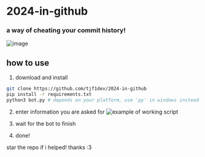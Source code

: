 # 2024-in-github
### a way of cheating your commit history!
![image](https://github.com/user-attachments/assets/e9f7034b-67fb-4751-a34b-16224295d2fb)

## how to use
1. download and install
```bash
git clone https://github.com/tjf1dev/2024-in-github
pip install -r requirements.txt
python3 bot.py # depends on your platform, use 'py' in windows instead
```
2. enter information you are asked for
![example of working script](https://github.com/user-attachments/assets/972960cf-6d6f-432e-9115-6d004e53bd04)


3. wait for the bot to finish
4. done!

star the repo if i helped! thanks :3
